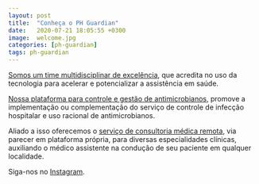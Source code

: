 ```yaml
---
layout: post
title:  "Conheça o PH Guardian"
date:   2020-07-21 18:05:55 +0300
image:  welcome.jpg
categories: [ph-guardian]
tags: ph-guardian
---
```


[Somos um time multidisciplinar de excelência][quem-somos], que acredita no uso da tecnologia para acelerar e potencializar a assistência em saúde.

[Nossa plataforma para controle e gestão de antimicrobianos][ccih], promove a implementação ou complementação do serviço de controle de infecção hospitalar e uso racional de antimicrobianos.

Aliado a isso oferecemos o [serviço de consultoria médica remota][consultoria], via parecer em plataforma própria, para diversas especialidades clínicas, auxiliando o médico assistente na condução de seu paciente em qualquer localidade.

Siga-nos no [Instagram][rt-instagram].


[rt-instagram]: https://instagram.com/phguardian.brasil
[quem-somos]: https://phguardian.com/quem-somos
[consultoria]: https://phguardian.com/consultoria
[ccih]: https://phguardian.com/ccih
